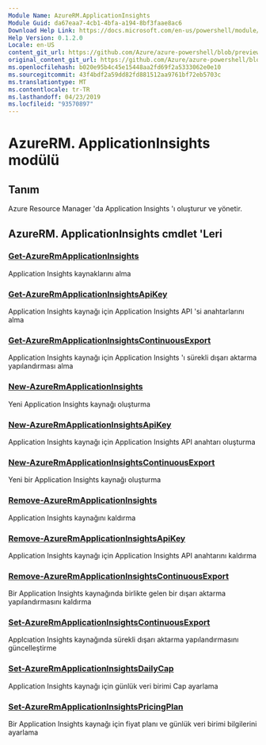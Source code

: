 ```yaml
---
Module Name: AzureRM.ApplicationInsights
Module Guid: da67eaa7-4cb1-4bfa-a194-8bf3faae8ac6
Download Help Link: https://docs.microsoft.com/en-us/powershell/module/azurerm.applicationinsights
Help Version: 0.1.2.0
Locale: en-US
content_git_url: https://github.com/Azure/azure-powershell/blob/preview/src/ResourceManager/ApplicationInsights/Commands.ApplicationInsights/help/AzureRM.ApplicationInsights.md
original_content_git_url: https://github.com/Azure/azure-powershell/blob/preview/src/ResourceManager/ApplicationInsights/Commands.ApplicationInsights/help/AzureRM.ApplicationInsights.md
ms.openlocfilehash: b020e95b4c45e15448aa2fd69f2a5333062e0e10
ms.sourcegitcommit: 43f4bdf2a59dd82fd881512aa9761bf72eb5703c
ms.translationtype: MT
ms.contentlocale: tr-TR
ms.lasthandoff: 04/23/2019
ms.locfileid: "93570897"
---
```

# AzureRM. ApplicationInsights modülü
## Tanım
Azure Resource Manager 'da Application Insights 'ı oluşturur ve yönetir.

## AzureRM. ApplicationInsights cmdlet 'Leri
### [Get-AzureRmApplicationInsights](Get-AzureRmApplicationInsights.md)
Application Insights kaynaklarını alma

### [Get-AzureRmApplicationInsightsApiKey](Get-AzureRmApplicationInsightsApiKey.md)
Application Insights kaynağı için Application Insights API 'si anahtarlarını alma

### [Get-AzureRmApplicationInsightsContinuousExport](Get-AzureRmApplicationInsightsContinuousExport.md)
Application Insights kaynağı için Application Insights 'ı sürekli dışarı aktarma yapılandırması alma

### [New-AzureRmApplicationInsights](New-AzureRmApplicationInsights.md)
Yeni Application Insights kaynağı oluşturma

### [New-AzureRmApplicationInsightsApiKey](New-AzureRmApplicationInsightsApiKey.md)
Application Insights kaynağı için Application Insights API anahtarı oluşturma

### [New-AzureRmApplicationInsightsContinuousExport](New-AzureRmApplicationInsightsContinuousExport.md)
Yeni bir Application Insights kaynağı oluşturma

### [Remove-AzureRmApplicationInsights](Remove-AzureRmApplicationInsights.md)
Application Insights kaynağını kaldırma

### [Remove-AzureRmApplicationInsightsApiKey](Remove-AzureRmApplicationInsightsApiKey.md)
Application Insights kaynağı için Application Insights API anahtarını kaldırma

### [Remove-AzureRmApplicationInsightsContinuousExport](Remove-AzureRmApplicationInsightsContinuousExport.md)
Bir Application Insights kaynağında birlikte gelen bir dışarı aktarma yapılandırmasını kaldırma

### [Set-AzureRmApplicationInsightsContinuousExport](Set-AzureRmApplicationInsightsContinuousExport.md)
Applcıation Insights kaynağında sürekli dışarı aktarma yapılandırmasını güncelleştirme

### [Set-AzureRmApplicationInsightsDailyCap](Set-AzureRmApplicationInsightsDailyCap.md)
Application Insights kaynağı için günlük veri birimi Cap ayarlama

### [Set-AzureRmApplicationInsightsPricingPlan](Set-AzureRmApplicationInsightsPricingPlan.md)
Bir Application Insights kaynağı için fiyat planı ve günlük veri birimi bilgilerini ayarlama


